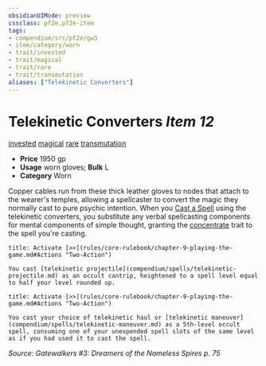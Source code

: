 ```yaml
---
obsidianUIMode: preview
cssclass: pf2e,pf2e-item
tags:
- compendium/src/pf2e/gw3
- item/category/worn
- trait/invested
- trait/magical
- trait/rare
- trait/transmutation
aliases: ["Telekinetic Converters"]
---
```

# Telekinetic Converters *Item 12*  
[invested](rules/traits/invested.md "Invested Item Trait")  [magical](rules/traits/magical.md "Magical Item Trait")  [rare](rules/traits/rare.md "Rare Rarity Trait")  [transmutation](rules/traits/transmutation.md "Transmutation School Trait")  

- **Price** 1950 gp
- **Usage** worn gloves; **Bulk** L
- **Category** Worn

Copper cables run from these thick leather gloves to nodes that attach to the wearer's temples, allowing a spellcaster to convert the magic they normally cast to pure psychic intention. When you [Cast a Spell](rules/actions/cast-a-spell.md) using the telekinetic converters, you substitute any verbal spellcasting components for mental components of simple thought, granting the [concentrate](rules/traits/concentrate.md "Concentrate Action & Ability Trait") trait to the spell you're casting.

```ad-embed-ability
title: Activate [>>](rules/core-rulebook/chapter-9-playing-the-game.md#Actions "Two-Action")

You cast [telekinetic projectile](compendium/spells/telekinetic-projectile.md) as an occult cantrip, heightened to a spell level equal to half your level rounded up.
```

```ad-embed-ability
title: Activate [>>](rules/core-rulebook/chapter-9-playing-the-game.md#Actions "Two-Action")

You cast your choice of telekinetic haul or [telekinetic maneuver](compendium/spells/telekinetic-maneuver.md) as a 5th-level occult spell, consuming one of your unexpended spell slots of the same level as if you had used it to cast the spell.
```

*Source: Gatewalkers #3: Dreamers of the Nameless Spires p. 75*